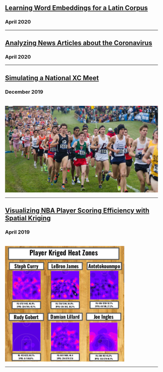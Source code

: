 
## [Learning Word Embeddings for a Latin Corpus](LatinEmbeddings.md)
### April 2020

---

## [Analyzing News Articles about the Coronavirus](Coronavirus-News.md)
### April 2020

---

## [Simulating a National XC Meet](xc-simulating.md)
### December 2019 <br><br>
[![xc](images/xc-thumbnail.jpg)](xc-simulating.html)

---

## [Visualizing NBA Player Scoring Efficiency with Spatial Kriging](NBA-heatmaps.md)
### April 2019 <br><br>
[![Heat Maps](images/player-heatmaps.png)](NBA-heatmaps.html)

---
